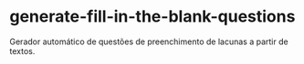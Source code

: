 # generate-fill-in-the-blank-questions
Gerador automático de questões de preenchimento de lacunas a partir de textos.
